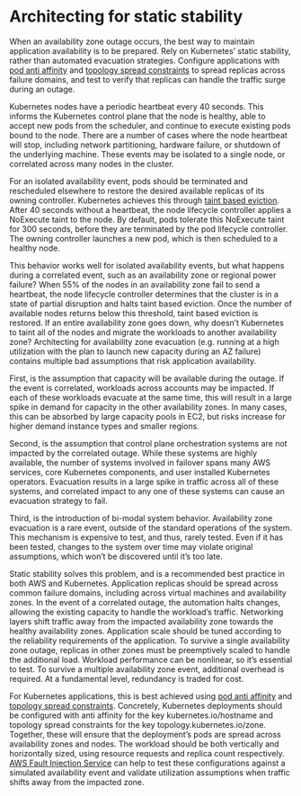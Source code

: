 # Architecting for static stability

When an availability zone outage occurs, the best way to maintain application availability is to be prepared. Rely on Kubernetes’ static stability, rather than automated evacuation strategies. Configure applications with [pod anti affinity](https://kubernetes.io/docs/concepts/scheduling-eviction/assign-pod-node/#affinity-and-anti-affinity) and [topology spread constraints](https://kubernetes.io/docs/concepts/scheduling-eviction/topology-spread-constraints) to spread replicas across failure domains, and test to verify that replicas can handle the traffic surge during an outage.

Kubernetes nodes have a periodic heartbeat every 40 seconds. This informs the Kubernetes control plane that the node is healthy, able to accept new pods from the scheduler, and continue to execute existing pods bound to the node. There are a number of cases where the node heartbeat will stop, including network partitioning, hardware failure, or shutdown of the underlying machine. These events may be isolated to a single node, or correlated across many nodes in the cluster.

For an isolated availability event, pods should be terminated and rescheduled elsewhere to restore the desired available replicas of its owning controller. Kubernetes achieves this through [taint based eviction](https://kubernetes.io/docs/concepts/scheduling-eviction/taint-and-toleration/#taint-based-evictions). After 40 seconds without a heartbeat, the node lifecycle controller applies a NoExecute taint to the node. By default, pods tolerate this NoExecute taint for 300 seconds, before they are terminated by the pod lifecycle controller. The owning controller launches a new pod, which is then scheduled to a healthy node.

This behavior works well for isolated availability events, but what happens during a correlated event, such as an availability zone or regional power failure? When 55% of the nodes in an availability zone fail to send a heartbeat, the node lifecycle controller determines that the cluster is in a state of partial disruption and halts taint based eviction. Once the number of available nodes returns below this threshold, taint based eviction is restored. If an entire availability zone goes down, why doesn’t Kubernetes to taint all of the nodes and migrate the workloads to another availability zone? Architecting for availability zone evacuation (e.g. running at a high utilization with the plan to launch new capacity during an AZ failure) contains multiple bad assumptions that risk application availability.

First, is the assumption that capacity will be available during the outage. If the event is correlated, workloads across accounts may be impacted. If each of these workloads evacuate at the same time, this will result in a large spike in demand for capacity in the other availability zones. In many cases, this can be absorbed by large capacity pools in EC2, but risks increase for higher demand instance types and smaller regions.

Second, is the assumption that control plane orchestration systems are not impacted by the correlated outage. While these systems are highly available, the number of systems involved in failover spans many AWS services, core Kubernetes components, and user installed Kubernetes operators. Evacuation results in a large spike in traffic across all of these systems, and correlated impact to any one of these systems can cause an evacuation strategy to fail.

Third, is the introduction of bi-modal system behavior. Availability zone evacuation is a rare event, outside of the standard operations of the system. This mechanism is expensive to test, and thus, rarely tested. Even if it has been tested, changes to the system over time may violate original assumptions, which won’t be discovered until it’s too late.

Static stability solves this problem, and is a recommended best practice in both AWS and Kubernetes. Application replicas should be spread across common failure domains, including across virtual machines and availability zones. In the event of a correlated outage, the automation halts changes, allowing the existing capacity to handle the workload’s traffic. Networking layers shift traffic away from the impacted availability zone towards the healthy availability zones. Application scale should be tuned according to the reliability requirements of the application. To survive a single availability zone outage, replicas in other zones must be preemptively scaled to handle the additional load. Workload performance can be nonlinear, so it’s essential to test. To survive a multiple availability zone event, additional overhead is required. At a fundamental level, redundancy is traded for cost.

For Kubernetes applications, this is best achieved using [pod anti affinity](https://kubernetes.io/docs/concepts/scheduling-eviction/assign-pod-node/#affinity-and-anti-affinity) and [topology spread constraints](https://kubernetes.io/docs/concepts/scheduling-eviction/topology-spread-constraints). Concretely, Kubernetes deployments should be configured with anti affinity for the key kubernetes.io/hostname and topology spread constraints for the key topology.kubernetes.io/zone. Together, these will ensure that the deployment’s pods are spread across availability zones and nodes. The workload should be both vertically and horizontally sized, using resource requests and replica count respectively. [AWS Fault Injection Service](https://docs.aws.amazon.com/fis/latest/userguide/fis-actions-reference.html#eks-actions-reference) can help to test these configurations against a simulated availability event and validate utilization assumptions when traffic shifts away from the impacted zone.
